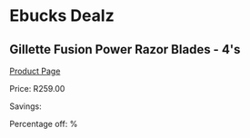 
# Ebucks Dealz
## Gillette Fusion Power Razor Blades - 4's
[Product Page](https://www.ebucks.com/web/shop/productSelected.do?prodId=1018846945&catId=1158500560)

Price: R259.00

Savings: 

Percentage off: %
	